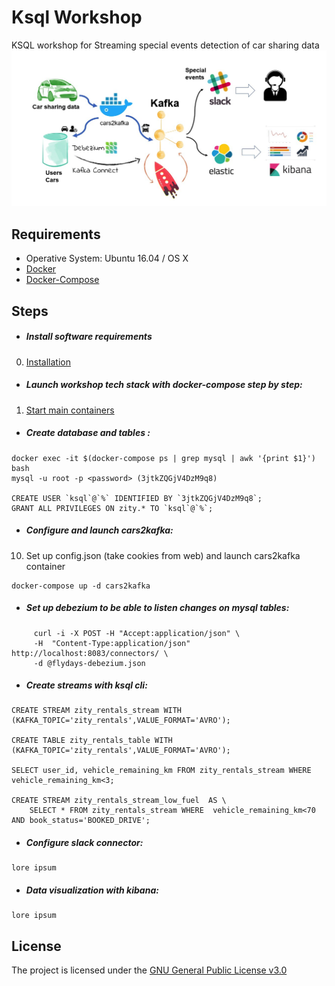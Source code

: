 Ksql Workshop
=================

KSQL workshop for Streaming special events detection of car sharing data
![Diagram](/images/ksql-workshop.jpg)

Requirements
------------
- Operative System: Ubuntu 16.04 / OS X
- [Docker](INSTALL.md)
- [Docker-Compose](INSTALL.md)

Steps
------------
- ##### Install software requirements
0. [Installation](INSTALL.md)
- ##### Launch workshop tech stack with docker-compose step by step:
1. [Start main containers](start_containers.md)
- ##### Create database and tables :
```
docker exec -it $(docker-compose ps | grep mysql | awk '{print $1}') bash
mysql -u root -p <password> (3jtkZQGjV4DzM9q8)

CREATE USER `ksql`@`%` IDENTIFIED BY `3jtkZQGjV4DzM9q8`;
GRANT ALL PRIVILEGES ON zity.* TO `ksql`@`%`;
```
- ##### Configure and launch cars2kafka:
10. Set up config.json (take cookies from web) and launch cars2kafka container
```
docker-compose up -d cars2kafka
```
- ##### Set up debezium to be able to listen changes on mysql tables:
```
     curl -i -X POST -H "Accept:application/json" \
     -H  "Content-Type:application/json" http://localhost:8083/connectors/ \
     -d @flydays-debezium.json
```
- ##### Create streams with ksql cli:
```
CREATE STREAM zity_rentals_stream WITH (KAFKA_TOPIC='zity_rentals',VALUE_FORMAT='AVRO');
	
CREATE TABLE zity_rentals_table WITH (KAFKA_TOPIC='zity_rentals',VALUE_FORMAT='AVRO');

SELECT user_id, vehicle_remaining_km FROM zity_rentals_stream WHERE vehicle_remaining_km<3;

CREATE STREAM zity_rentals_stream_low_fuel  AS \
	SELECT * FROM zity_rentals_stream WHERE  vehicle_remaining_km<70 AND book_status='BOOKED_DRIVE';

```
- ##### Configure slack connector:
```
lore ipsum
```
- ##### Data visualization with kibana:
```
lore ipsum
```

License
------------
The project is licensed under the [GNU General Public License v3.0](LICENSE)
